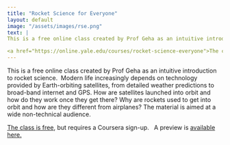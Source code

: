 ```yaml
---
title: "Rocket Science for Everyone"
layout: default
image: "/assets/images/rse.png"
text: |
This is a free online class created by Prof Geha as an intuitive introduction to rocket science.  Modern life increasingly depends on technology provided by Earth-orbiting satellites, from detailed weather predictions to broad-band internet and GPS. How are satellites launched into orbit and how do they work once they get there? Why are rockets used to get into orbit and how are they different from airplanes? The material is aimed at a wide non-technical audience.  

<a href="https://online.yale.edu/courses/rocket-science-everyone">The class is free</a>, but requires a Coursera sign-up.   A preview is <a href="https://www.youtube.com/watch?v=hBE00PL04FM">available here.</a>
---
```


This is a free online class created by Prof Geha as an intuitive introduction to rocket science.  Modern life increasingly depends on technology provided by Earth-orbiting satellites, from detailed weather predictions to broad-band internet and GPS. How are satellites launched into orbit and how do they work once they get there? Why are rockets used to get into orbit and how are they different from airplanes? The material is aimed at a wide non-technical audience.  

<a href="https://online.yale.edu/courses/rocket-science-everyone">The class is free</a>, but requires a Coursera sign-up.   A preview is <a href="https://www.youtube.com/watch?v=hBE00PL04FM">available here.</a>
